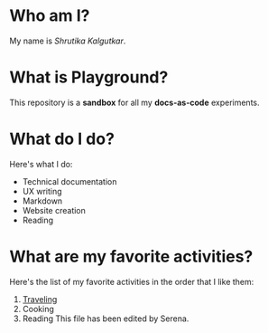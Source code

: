 # Who am I?
My name is _Shrutika Kalgutkar_.

# What is Playground?
This repository is a **sandbox** for all my **docs-as-code** experiments.

# What do I do?
Here's what I do:
-  Technical documentation
-  UX writing
-  Markdown
-  Website creation
-  Reading

# What are my favorite activities?
Here's the list of my favorite activities in the order that I like them:
1.  [Traveling](https://google.com)
2.  Cooking
3.  Reading
This file has been edited by Serena.

